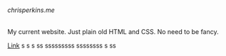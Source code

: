###### chrisperkins.me

My current website. Just plain old HTML and CSS. No need to be fancy.

[Link](http://www.chrisperkins.me)
s
s
s
ss
sssssssss
ssssssss
s
ss

